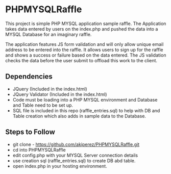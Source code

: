 # PHPMYSQLRaffle

This project is simple PHP MYSQL application sample raffle.
The Application takes data entered by users on the index.php and pushed the data into a MYSQL Database for an imaginary raffle.

The application features JS form validation and will only allow unique email address to be entered into the raffle.
It allows users to sign up for the raffle and shows a success or failure based on the data entered.
The JS validation checks the data before the user submit to offload this work to the client.

## Dependencies
- JQuery (Included in the index.html)
- JQuery Validator (Included in the index.html)
- Code must be loading into a PHP MYSQL environment and Database and Table need to be set up.
- SQL file is included in this repo (raffle_entries.sql) to help with DB and Table creation which also adds in sample data to the Database.

## Steps to Follow

- git clone - https://github.com/akiperez/PHPMYSQLRaffle.git
- cd into PHPMYSQLRaffle
- edit config.php with your MYSQL Server connection details
- use creation sql (raffle_entries.sql) to create DB abd table.
- open index.php in your hosting environment.
